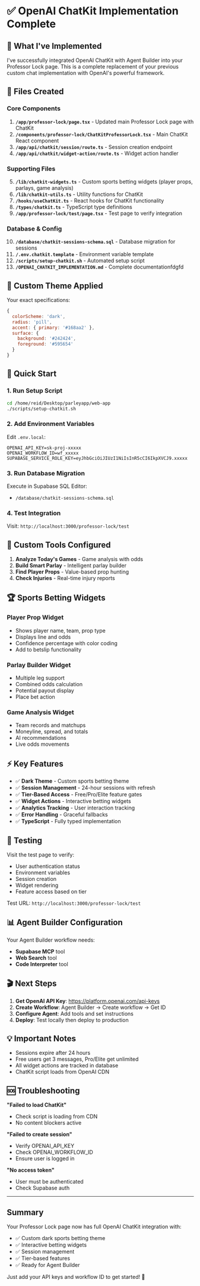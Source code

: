 # ✅ OpenAI ChatKit Implementation Complete

## 🎉 What I've Implemented

I've successfully integrated OpenAI ChatKit with Agent Builder into your Professor Lock page. This is a complete replacement of your previous custom chat implementation with OpenAI's powerful framework.

## 📁 Files Created

### Core Components
1. **`/app/professor-lock/page.tsx`** - Updated main Professor Lock page with ChatKit
2. **`/components/professor-lock/ChatKitProfessorLock.tsx`** - Main ChatKit React component
3. **`/app/api/chatkit/session/route.ts`** - Session creation endpoint
4. **`/app/api/chatkit/widget-action/route.ts`** - Widget action handler

### Supporting Files
5. **`/lib/chatkit-widgets.ts`** - Custom sports betting widgets (player props, parlays, game analysis)
6. **`/lib/chatkit-utils.ts`** - Utility functions for ChatKit
7. **`/hooks/useChatKit.ts`** - React hooks for ChatKit functionality
8. **`/types/chatkit.ts`** - TypeScript type definitions
9. **`/app/professor-lock/test/page.tsx`** - Test page to verify integration

### Database & Config
10. **`/database/chatkit-sessions-schema.sql`** - Database migration for sessions
11. **`/.env.chatkit.template`** - Environment variable template
12. **`/scripts/setup-chatkit.sh`** - Automated setup script
13. **`/OPENAI_CHATKIT_IMPLEMENTATION.md`** - Complete documentationfdgfd

## 🎨 Custom Theme Applied

Your exact specifications:
```javascript
{
  colorScheme: 'dark',
  radius: 'pill', 
  accent: { primary: '#168aa2' },
  surface: {
    background: '#242424',
    foreground: '#595654'
  }
}
```

## 🚀 Quick Start

### 1. Run Setup Script
```bash
cd /home/reid/Desktop/parleyapp/web-app
./scripts/setup-chatkit.sh
```

### 2. Add Environment Variables
Edit `.env.local`:
```env
OPENAI_API_KEY=sk-proj-xxxxx
OPENAI_WORKFLOW_ID=wf_xxxxx
SUPABASE_SERVICE_ROLE_KEY=eyJhbGciOiJIUzI1NiIsInR5cCI6IkpXVCJ9.xxxxx
```

### 3. Run Database Migration
Execute in Supabase SQL Editor:
- `/database/chatkit-sessions-schema.sql`

### 4. Test Integration
Visit: `http://localhost:3000/professor-lock/test`

## 🎯 Custom Tools Configured

1. **Analyze Today's Games** - Game analysis with odds
2. **Build Smart Parlay** - Intelligent parlay builder
3. **Find Player Props** - Value-based prop hunting
4. **Check Injuries** - Real-time injury reports

## 🏆 Sports Betting Widgets

### Player Prop Widget
- Shows player name, team, prop type
- Displays line and odds
- Confidence percentage with color coding
- Add to betslip functionality

### Parlay Builder Widget
- Multiple leg support
- Combined odds calculation
- Potential payout display
- Place bet action

### Game Analysis Widget
- Team records and matchups
- Moneyline, spread, and totals
- AI recommendations
- Live odds movements

## ⚡ Key Features

- ✅ **Dark Theme** - Custom sports betting theme
- ✅ **Session Management** - 24-hour sessions with refresh
- ✅ **Tier-Based Access** - Free/Pro/Elite feature gates
- ✅ **Widget Actions** - Interactive betting widgets
- ✅ **Analytics Tracking** - User interaction tracking
- ✅ **Error Handling** - Graceful fallbacks
- ✅ **TypeScript** - Fully typed implementation

## 🔧 Testing

Visit the test page to verify:
- User authentication status
- Environment variables
- Session creation
- Widget rendering
- Feature access based on tier

Test URL: `http://localhost:3000/professor-lock/test`

## 📊 Agent Builder Configuration

Your Agent Builder workflow needs:
- **Supabase MCP** tool
- **Web Search** tool
- **Code Interpreter** tool

## 🎬 Next Steps

1. **Get OpenAI API Key**: https://platform.openai.com/api-keys
2. **Create Workflow**: Agent Builder → Create workflow → Get ID
3. **Configure Agent**: Add tools and set instructions
4. **Deploy**: Test locally then deploy to production

## 💡 Important Notes

- Sessions expire after 24 hours
- Free users get 3 messages, Pro/Elite get unlimited
- All widget actions are tracked in database
- ChatKit script loads from OpenAI CDN

## 🆘 Troubleshooting

**"Failed to load ChatKit"**
- Check script is loading from CDN
- No content blockers active

**"Failed to create session"**
- Verify OPENAI_API_KEY
- Check OPENAI_WORKFLOW_ID
- Ensure user is logged in

**"No access token"**
- User must be authenticated
- Check Supabase auth

---

## Summary

Your Professor Lock page now has full OpenAI ChatKit integration with:
- ✅ Custom dark sports betting theme
- ✅ Interactive betting widgets
- ✅ Session management
- ✅ Tier-based features
- ✅ Ready for Agent Builder

Just add your API keys and workflow ID to get started! 🚀
